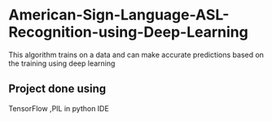 # American-Sign-Language-ASL-Recognition-using-Deep-Learning
This algorithm trains on a data and can make accurate predictions based on the training using deep learning
## Project done using 
TensorFlow ,PIL in python IDE
